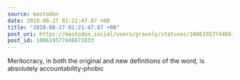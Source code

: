 ```yaml
---
source: mastodon
date: 2018-08-27 01:21:47.87 +00
title: "2018-08-27 01:21:47.87 +00"
post_uri: https://mastodon.social/users/gravely/statuses/100619577446671833
post_id: 100619577446671833
---
```

Meritocracy, in both the original and new definitions of the word, is absolutely accountability-phobic


